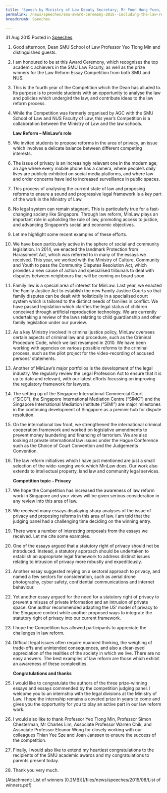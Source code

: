 ```yaml
---
title: 'Speech by Ministry of Law Deputy Secretary, Mr Poon Hong Yuen, at the SMU Award Ceremony 2015'
permalink: /news/speeches/smu-award-ceremony-2015--including-the-law-reform-essay-competit
breadcrumb: Speeches

---
```




31 Aug 2015 Posted in [Speeches](/news/speeches)

 1. Good afternoon, Dean SMU School of Law Professor Yeo Tiong Min and distinguished guests.


 2. I am honoured to be at this Award Ceremony, which recognises the top academic achievers in the SMU Law Faculty, as well as the prize winners for the Law Reform Essay Competition from both SMU and NUS.


 3. This is the fourth year of the Competition which the Dean has alluded to. Its purpose is to provide students with an opportunity to analyse the law and policies which undergird the law, and contribute ideas to the law reform process.


 4. While the Competition was formerly organised by AGC with the SMU School of Law and NUS Faculty of Law, this year’s Competition is a collaboration between the Ministry of Law and the law schools.
    
    **Law Reform – MinLaw’s role**

 5. We invited students to propose reforms in the area of privacy, an issue which involves a delicate balance between different competing interests.


 6. The issue of privacy is an increasingly relevant one in the modern age; an age where every mobile phone has a camera, where people’s daily lives are publicly exhibited on social media platforms, and where law and order concerns have led to increased surveillance in public spaces.


 7. This process of analysing the current state of law and proposing reforms to ensure a sound and progressive legal framework is a key part of the work in the Ministry of Law.


 8. No legal system can remain stagnant. This is particularly true for a fast-changing society like Singapore. Through law reform, MinLaw plays an important role in upholding the rule of law, promoting access to justice, and advancing Singapore’s social and economic objectives.


 9. Let me highlight some recent examples of these efforts.

10. We have been particularly active in the sphere of social and community legislation. In 2014, we enacted the landmark Protection from Harassment Act, which was referred to in many of the essays we received. This year, we worked with the Ministry of Culture, Community and Youth to pass the Community Disputes Resolution Act, which provides a new cause of action and specialised tribunals to deal with disputes between neighbours that will be coming on board soon.


11. Family law is a special area of interest for MinLaw. Last year, we enacted the Family Justice Act to establish the new Family Justice Courts so that family disputes can be dealt with holistically in a specialised court system which is tailored to the distinct needs of families in conflict. We have passed legislation which clarifies the legal status of children conceived through artificial reproduction technology. We are currently undertaking a review of the laws relating to child guardianship and other family legislation under our purview.


12. As a key Ministry involved in criminal justice policy, MinLaw oversees certain aspects of criminal law and procedure, such as the Criminal Procedure Code, which we last revamped in 2010. We have been working with agencies on various possible reforms to the criminal process, such as the pilot project for the video-recording of accused persons’ statements.


13. Another of MinLaw’s major portfolios is the development of the legal industry. We regularly review the Legal Profession Act to ensure that it is up to date and relevant, with our latest efforts focussing on improving the regulatory framework for lawyers.


14. The setting up of the Singapore International Commercial Court (“SICC”), the Singapore International Mediation Centre (“SIMC”) and the Singapore International Mediation Institute (“SIMI”) are major milestones in the continuing development of Singapore as a premier hub for dispute resolution.


15. On the international law front, we strengthened the international criminal cooperation framework and worked on legislative amendments to prevent money laundering and financing of terrorism. We are also looking at private international law issues under the Hague Conference such as the Choice of Court Convention and the Judgements Convention.


16. The law reform initiatives which I have just mentioned are just a small selection of the wide-ranging work which MinLaw does. Our work also extends to intellectual property, land law and community legal services.
    
    **Competition topic – Privacy**


17. We hope the Competition has increased the awareness of law reform work in Singapore and your views will be given serious consideration in any review into this area of law.


18. We received many essays displaying sharp analyses of the issue of privacy and proposing reforms in this area of law. I am told that the judging panel had a challenging time deciding on the winning entry.


19. There were a number of interesting proposals from the essays we received. Let me cite some examples.


20. One of the essays argued that a statutory right of privacy should not be introduced. Instead, a statutory approach should be undertaken to establish an appropriate legal framework to address distinct issues relating to intrusion of privacy more robustly and expeditiously.


21. Another essay suggested relying on a sectoral approach to privacy, and named a few sectors for consideration, such as aerial drone photography, cyber safety, confidential communications and internet behaviour.


22. Yet another essay argued for the need for a statutory right of privacy to prevent a misuse of private information and an intrusion of private space.  One author recommended adapting the US’ model of privacy to the Singapore context while another proposed ways to integrate the statutory right of privacy into our current framework.


23. I hope the Competition has allowed participants to appreciate the challenges in law reform.


24. Difficult legal issues often require nuanced thinking, the weighing of trade-offs and unintended consequences, and also a clear-eyed appreciation of the realities of the society in which we live. There are no easy answers. The best examples of law reform are those which exhibit an awareness of these complexities.
    
    **Congratulations and thanks**


25. I would like to congratulate the authors of the three prize-winning essays and essays commended by the competition judging panel. I welcome you to an internship with the legal divisions at the Ministry of Law. I hope the internship remains a coveted prize in years to come and gives you the opportunity for you to play an active part in our law reform work.


26. I would also like to thank Professor Yeo Tiong Min, Professor Simon Chesterman, Mr Charles Lim, Associate Professor Warren Chik, and Associate Professor Eleanor Wong for closely working with our colleagues Thian Yee Sze and Joan Janssen to ensure the success of the competition.


27. Finally, I would also like to extend my heartiest congratulations to the recipients of the SMU academic awards and my congratulations to parents present today.


28. Thank you very much.


[Attachment: List of winners (0.2MB)](/files/news/speeches/2015/08/List of winners.pdf)

